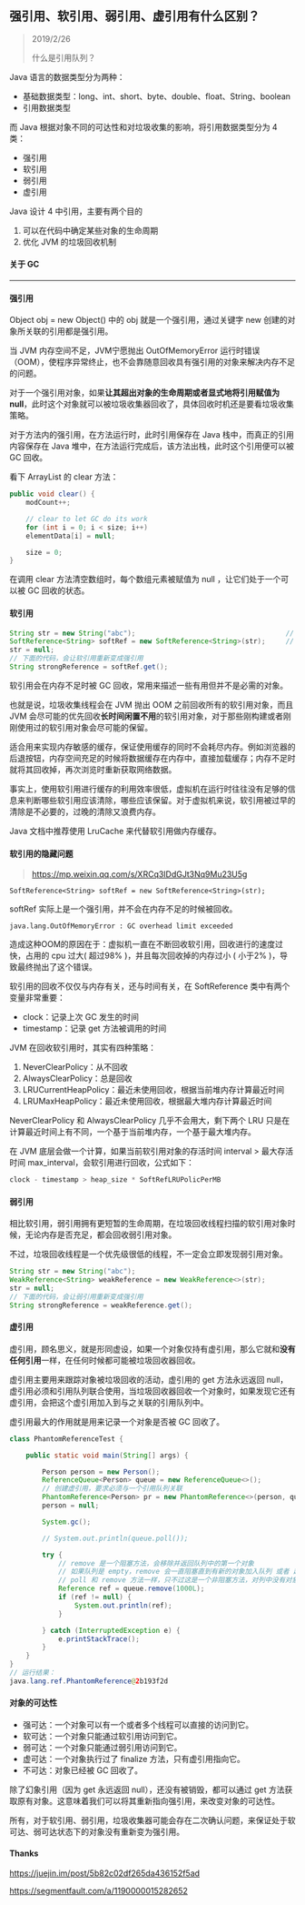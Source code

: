 ## 强引用、软引用、弱引用、虚引用有什么区别？

> 2019/2/26
>
> 什么是引用队列？

Java 语言的数据类型分为两种：

- 基础数据类型：long、int、short、byte、double、float、String、boolean
- 引用数据类型

而 Java 根据对象不同的可达性和对垃圾收集的影响，将引用数据类型分为 4 类：

- 强引用
- 软引用
- 弱引用
- 虚引用

Java 设计 4 中引用，主要有两个目的

1. 可以在代码中确定某些对象的生命周期
2. 优化 JVM 的垃圾回收机制

#### 关于 GC

--------------------

#### 强引用

Object obj = new Object() 中的 obj 就是一个强引用，通过关键字 new 创建的对象所关联的引用都是强引用。 

当 JVM 内存空间不足，JVM宁愿抛出 OutOfMemoryError 运行时错误（OOM），使程序异常终止，也不会靠随意回收具有强引用的对象来解决内存不足的问题。

对于一个强引用对象，如果**让其超出对象的生命周期或者显式地将引用赋值为 null**，此时这个对象就可以被垃圾收集器回收了，具体回收时机还是要看垃圾收集策略。

对于方法内的强引用，在方法运行时，此时引用保存在 Java 栈中，而真正的引用内容保存在 Java 堆中，在方法运行完成后，该方法出栈，此时这个引用便可以被 GC 回收。

看下 ArrayList 的 clear 方法：

```java
public void clear() {
	modCount++;

	// clear to let GC do its work
	for (int i = 0; i < size; i++)
	elementData[i] = null;

	size = 0;
}
```

在调用 clear 方法清空数组时，每个数组元素被赋值为 null ，让它们处于一个可以被 GC 回收的状态。

#### 软引用

```java
String str = new String("abc");                                     // 强引用
SoftReference<String> softRef = new SoftReference<String>(str);     // 软引用 
str = null;
// 下面的代码，会让软引用重新变成强引用
String strongReference = softRef.get();
```

软引用会在内存不足时被 GC 回收，常用来描述一些有用但并不是必需的对象。

也就是说，垃圾收集线程会在 JVM 抛出 OOM 之前回收所有的软引用对象，而且 JVM 会尽可能的优先回收**长时间闲置不用**的软引用对象，对于那些刚构建或者刚刚使用过的软引用对象会尽可能的保留。

适合用来实现内存敏感的缓存，保证使用缓存的同时不会耗尽内存。例如浏览器的后退按钮，内存空间充足的时候将数据缓存在内存中，直接加载缓存；内存不足时就将其回收掉，再次浏览时重新获取网络数据。

事实上，使用软引用进行缓存的利用效率很低，虚拟机在运行时往往没有足够的信息来判断哪些软引用应该清除，哪些应该保留。对于虚拟机来说，软引用被过早的清除是不必要的，过晚的清除又浪费内存。

Java 文档中推荐使用 LruCache 来代替软引用做内存缓存。

#### 软引用的隐藏问题

> https://mp.weixin.qq.com/s/XRCq3IDdGJt3Nq9Mu23U5g

```
SoftReference<String> softRef = new SoftReference<String>(str); 
```

softRef 实际上是一个强引用，并不会在内存不足的时候被回收。

```
java.lang.OutOfMemoryError : GC overhead limit exceeded
```

造成这种OOM的原因在于：虚拟机一直在不断回收软引用，回收进行的速度过快，占用的 cpu 过大( 超过98% )，并且每次回收掉的内存过小 ( 小于2% )，导致最终抛出了这个错误。

软引用的回收不仅仅与内存有关，还与时间有关，在 SoftReference 类中有两个变量非常重要：

- clock：记录上次 GC 发生的时间
- timestamp：记录 get 方法被调用的时间

JVM 在回收软引用时，其实有四种策略：

1. NeverClearPolicy：从不回收
2. AlwaysClearPolicy：总是回收
3. LRUCurrentHeapPolicy：最近未使用回收，根据当前堆内存计算最近时间
4. LRUMaxHeapPolicy：最近未使用回收，根据最大堆内存计算最近时间

NeverClearPolicy 和 AlwaysClearPolicy 几乎不会用大，剩下两个 LRU 只是在计算最近时间上有不同，一个基于当前堆内存，一个基于最大堆内存。

在 JVM 底层会做一个计算，如果当前软引用对象的存活时间 interval > 最大存活时间 max_interval，会软引用进行回收，公式如下：

```java
clock - timestamp > heap_size * SoftRefLRUPolicPerMB
```

#### 弱引用

相比软引用，弱引用拥有更短暂的生命周期，在垃圾回收线程扫描的软引用对象时候，无论内存是否充足，都会回收弱引用对象。

不过，垃圾回收线程是一个优先级很低的线程，不一定会立即发现弱引用对象。

```java
String str = new String("abc");
WeakReference<String> weakReference = new WeakReference<>(str);
str = null;
// 下面的代码，会让弱引用重新变成强引用
String strongReference = weakReference.get();
```

#### 虚引用

虚引用，顾名思义，就是形同虚设，如果一个对象仅持有虚引用，那么它就和**没有任何引用**一样，在任何时候都可能被垃圾回收器回收。

虚引用主要用来跟踪对象被垃圾回收的活动，虚引用的 get 方法永远返回 null，虚引用必须和引用队列联合使用，当垃圾回收器回收一个对象时，如果发现它还有虚引用，会把这个虚引用加入到与之关联的引用队列中。

虚引用最大的作用就是用来记录一个对象是否被 GC 回收了。

```java
class PhantomReferenceTest {

    public static void main(String[] args) {

        Person person = new Person();
        ReferenceQueue<Person> queue = new ReferenceQueue<>();
        // 创建虚引用，要求必须与一个引用队列关联
        PhantomReference<Person> pr = new PhantomReference<>(person, queue);
        person = null;

        System.gc();

        // System.out.println(queue.poll());

        try {
            // remove 是一个阻塞方法，会移除并返回队列中的第一个对象
            // 如果队列是 empty，remove 会一直阻塞直到有新的对象加入队列 或者 超时返回 null
            // poll 和 remove 方法一样，只不过这是一个非阻塞方法，对列中没有对象直接返回 null
            Reference ref = queue.remove(1000L);
            if (ref != null) {
                System.out.println(ref);
            }

        } catch (InterruptedException e) {
            e.printStackTrace();
        }
    }
}
// 运行结果：
java.lang.ref.PhantomReference@2b193f2d
```

#### 对象的可达性

- 强可达：一个对象可以有一个或者多个线程可以直接的访问到它。
- 软可达：一个对象只能通过软引用访问到它。
- 弱可达：一个对象只能通过弱引用访问到它。
- 虚可达：一个对象执行过了 finalize 方法，只有虚引用指向它。
- 不可达：对象已经被 GC 回收了。

除了幻象引用（因为 get 永远返回 null），还没有被销毁，都可以通过 get 方法获取原有对象。这意味着我们可以将其重新指向强引用，来改变对象的可达性。

所有，对于软引用、弱引用，垃圾收集器可能会存在二次确认问题，来保证处于软可达、弱可达状态下的对象没有重新变为强引用。

#### Thanks

https://juejin.im/post/5b82c02df265da436152f5ad

https://segmentfault.com/a/1190000015282652